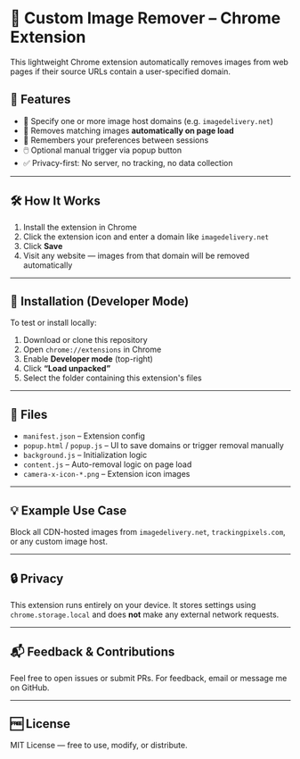 # 🧹 Custom Image Remover – Chrome Extension

This lightweight Chrome extension automatically removes images from web pages if their source URLs contain a user-specified domain.

## 🚀 Features

- 🔧 Specify one or more image host domains (e.g. `imagedelivery.net`)
- 🧼 Removes matching images **automatically on page load**
- 🧠 Remembers your preferences between sessions
- 🖱️ Optional manual trigger via popup button
- ✅ Privacy-first: No server, no tracking, no data collection

---

## 🛠 How It Works

1. Install the extension in Chrome
2. Click the extension icon and enter a domain like `imagedelivery.net`
3. Click **Save**
4. Visit any website — images from that domain will be removed automatically

---

## 🔧 Installation (Developer Mode)

To test or install locally:

1. Download or clone this repository
2. Open `chrome://extensions` in Chrome
3. Enable **Developer mode** (top-right)
4. Click **“Load unpacked”**
5. Select the folder containing this extension's files

---

## 📁 Files

- `manifest.json` – Extension config
- `popup.html` / `popup.js` – UI to save domains or trigger removal manually
- `background.js` – Initialization logic
- `content.js` – Auto-removal logic on page load
- `camera-x-icon-*.png` – Extension icon images

---

## 💡 Example Use Case

Block all CDN-hosted images from `imagedelivery.net`, `trackingpixels.com`, or any custom image host.

---

## 🔒 Privacy

This extension runs entirely on your device. It stores settings using `chrome.storage.local` and does **not** make any external network requests.

---

## 📬 Feedback & Contributions

Feel free to open issues or submit PRs. For feedback, email or message me on GitHub.

---

## 🆓 License

MIT License — free to use, modify, or distribute.
